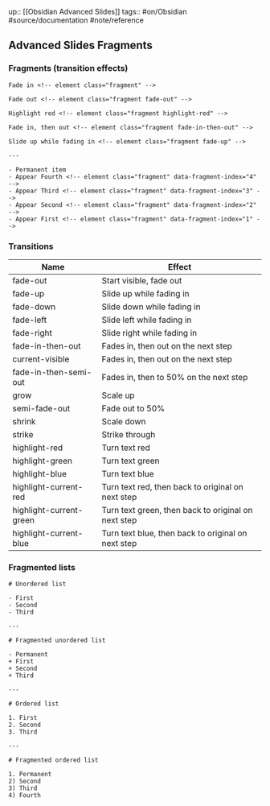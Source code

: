 up:: [[Obsidian Advanced Slides]]
tags:: #on/Obsidian #source/documentation #note/reference 


## Advanced Slides Fragments



### Fragments (transition effects)

```
Fade in <!-- element class="fragment" -->

Fade out <!-- element class="fragment fade-out" -->

Highlight red <!-- element class="fragment highlight-red" -->

Fade in, then out <!-- element class="fragment fade-in-then-out" -->

Slide up while fading in <!-- element class="fragment fade-up" -->

---

- Permanent item
- Appear Fourth <!-- element class="fragment" data-fragment-index="4" -->
- Appear Third <!-- element class="fragment" data-fragment-index="3" -->
- Appear Second <!-- element class="fragment" data-fragment-index="2" -->
- Appear First <!-- element class="fragment" data-fragment-index="1" -->

```

### Transitions

| Name | Effect |
| ---- | ------ |
| fade-out|Start visible, fade out|
|fade-up|Slide up while fading in|
|fade-down|Slide down while fading in|
|fade-left|Slide left while fading in|
|fade-right|Slide right while fading in|
|fade-in-then-out|Fades in, then out on the next step|
|current-visible|Fades in, then out on the next step|
|fade-in-then-semi-out|Fades in, then to 50% on the next step|
|grow|Scale up|
|semi-fade-out|Fade out to 50%|
|shrink|Scale down|
|strike|Strike through|
|highlight-red|Turn text red|
|highlight-green|Turn text green|
|highlight-blue|Turn text blue|
|highlight-current-red|Turn text red, then back to original on next step|
|highlight-current-green|Turn text green, then back to original on next step|
|highlight-current-blue|Turn text blue, then back to original on next step|

### Fragmented lists

```
# Unordered list

- First
- Second
- Third

---

# Fragmented unordered list

- Permanent
+ First
+ Second
+ Third

---

# Ordered list

1. First
2. Second
3. Third

---

# Fragmented ordered list

1. Permanent
2) Second
3) Third
4) Fourth

```
